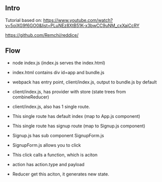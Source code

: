 ## Intro

Tutorial based on: https://www.youtube.com/watch?v=5oiXG9f6GO0&list=PLuNEz8XtB51K-x3bwCC9uNM_cxXaiCcRY

https://github.com/Remchi/reddice/


## Flow

* node index.js (index.js serves the index.html)
* index.html contains div id=app and bundle.js
* webpack has entry point, client/index.js, output to bundle.js by default
* client/index.js, has provider with store (state trees from combineReducer)

* client/index.js, also has 1 single route.
* This single route has default index (map to App.js component)
* This single route has signup route (map to Signup.js component)

* Signup.js has sub component SignupForm.js
* SignupForm.js allows you to click
* This click calls a function, which is aciton
* action has action.type and payload

* Reducer get this aciton, it generates new state.

